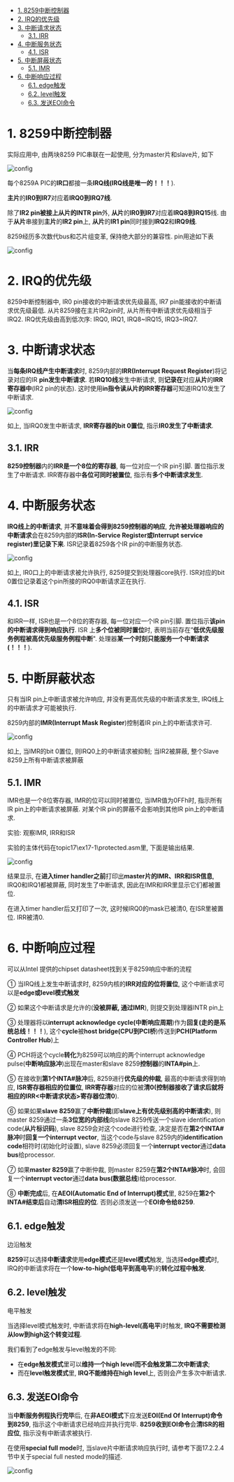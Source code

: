 
<!-- @import "[TOC]" {cmd="toc" depthFrom=1 depthTo=6 orderedList=false} -->

<!-- code_chunk_output -->

- [1. 8259中断控制器](#1-8259中断控制器)
- [2. IRQ的优先级](#2-irq的优先级)
- [3. 中断请求状态](#3-中断请求状态)
  - [3.1. IRR](#31-irr)
- [4. 中断服务状态](#4-中断服务状态)
  - [4.1. ISR](#41-isr)
- [5. 中断屏蔽状态](#5-中断屏蔽状态)
  - [5.1. IMR](#51-imr)
- [6. 中断响应过程](#6-中断响应过程)
  - [6.1. edge触发](#61-edge触发)
  - [6.2. level触发](#62-level触发)
  - [6.3. 发送EOI命令](#63-发送eoi命令)

<!-- /code_chunk_output -->

# 1. 8259中断控制器

实际应用中, 由两块8259 PIC串联在一起使用, 分为master片和slave片, 如下

![config](./images/1.png)

每个8259A PIC的**IR口**都接一条**IRQ线(IRQ线是唯一的！！！**). 

**主片**的**IR0到IR7**对应着**IRQ0到IRQ7线**.

除了**IR2 pin被接上从片的INTR pin**外, **从片**的**IR0到IR7**对应着**IRQ8到IRQ15**线. 由于**从片**串接到**主片**的**IR2 pin**上, **从片**的**IR1 pin**同时接到**IRQ2**和**IRQ9线**.

8259经历多次数代bus和芯片组变革, 保持绝大部分的兼容性. pin用途如下表

![config](./images/2.png)

# 2. IRQ的优先级

8259中断控制器中, IR0 pin接收的中断请求优先级最高, IR7 pin能接收的中断请求优先级最低. 从片8259接在主片IR2pin时, 从片所有中断请求优先级相当于IRQ2. IRQ优先级由高到低次序: IRQ0, IRQ1, IRQ8\~IRQ15, IRQ3\~IRQ7.

# 3. 中断请求状态

当**每条IRQ线产生中断请求**时, 8259内部的**IRR(Interrupt Request Register**)将记录对应的IR **pin发生中断请求**. 若**IRQ10线**发生中断请求, 则**记录在**对应**从片**的**IRR寄存器中**(IR2 pin的状态). 这时使用**in指令读从片的IRR寄存器**可知道IRQ10发生了中断请求.

![config](./images/3.png)

如上, 当IRQ0发生中断请求, **IRR寄存器的bit 0置位**, 指示**IR0发生了中断请求**.

## 3.1. IRR

**8259控制器**内的**IRR是一个8位的寄存器**, 每一位对应一个IR pin引脚. 置位指示发生了中断请求. IRR寄存器中**各位可同时被置位**, 指示有**多个中断请求发生**.

# 4. 中断服务状态

**IRQ线上的中断请求**, 并**不意味着会得到8259控制器的响应**, **允许被处理器响应的中断请求**会在8259内部的**ISR(In\-Service Register或Interrupt service register)里记录下来**. ISR记录着8259各个IR pin的中断服务状态.

![config](./images/4.png)

如上, IR0口上的中断请求被允许执行, 8259提交到处理器core执行. ISR对应的bit 0置位记录着这个pin所接的IRQ0中断请求正在执行.

## 4.1. ISR

和IRR一样, ISR也是一个8位的寄存器, 每一位对应一个IR pin引脚. 置位指示**该pin的中断请求得到响应执行**. ISR 上**多个位被同时置位**时, 表明当前存在”**低优先级服务例程被高优先级服务例程中断**". 处理器**某一个时刻只能服务一个中断请求(！！！**).

# 5. 中断屏蔽状态

只有当IR pin上中断请求被允许响应, 并没有更高优先级的中断请求发生, IRQ线上的中断请求才可能被执行.

8259内部的**IMR(Interrupt Mask Register**)控制着IR pin上的中断请求许可.

![config](./images/5.png)

如上, 当IMR的bit 0置位, 则IRQ0上的中断请求被抑制; 当IR2被屏蔽, 整个Slave 8259上所有中断请求被屏蔽

## 5.1. IMR

IMR也是一个8位寄存器, IMR的位可以同时被置位, 当IMR值为0FFh时, 指示所有IR pin上的中断请求被屏蔽. 对某个IR pin的屏蔽不会影响到其他IR pin上的中断请求.

实验: 观察IMR, IRR和ISR 

实验的主体代码在topic17\ex17-1\protected.asm里, 下面是输出结果. 

![config](./images/6.png)

结果显示, 在**进入timer handler之前**打印出**master片的IMR、IRR和ISR信息**, IRQ0和IRQ1都被屏蔽, 同时发生了中断请求, 因此在IMR和IRR里显示它们都被置位. 

在进入timer handler后又打印了一次, 这时候IRQ0的mask已被清0, 在ISR里被置位. IRR被清0. 

# 6. 中断响应过程

可以从Intel 提供的chipset datasheet找到关于8259响应中断的流程

① 当IRQ线上发生中断请求时, 8259内核的**IRR对应的位将置位**, 这个中断请求可以是**edge或level模式触发**

② 如果这个中断请求是允许的(**没被屏蔽, 通过IMR**), 则提交到处理器INTR pin上

③ 处理器将以**interrupt acknowledge cycle(中断响应周期**)作为**回复(走的是系统总线！！！**), 这个**cycle**被**host bridge(CPU到PCI桥**)传送到**PCH(Platform Controller Hub**)上

④ PCH将这个cycle**转化**为8259可以响应的两个interrupt acknowledge pulse(**中断响应脉冲**)出现在master和slave 8259**控制器**的**INTA\#pin**上.

⑤ 在接收到**第1个INTA\#脉冲**后, 8259进行**优先级的仲裁**, 最高的中断请求得到响应, **ISR寄存器相应的位置位**, **IRR寄存器**对应的位被**清0(控制器接收了请求后就将相应的IRR\<中断请求状态>寄存器位清0**).

⑥ 如果如果**slave 8259**赢了**中断仲裁**(即**slave上有优先级别高的中断请求**), 则master 8259通过一条**3位宽的内部线**向slave 8259传送一个slave identification code(**从片标识码**), slave 8259会对这个code进行检查, 决定是否在**第2个INTA#脉冲**时**回复一个interrupt vector**, 当这个code与slave 8259内的**identification code**相符时(初始化时设置), slave 8259必须回复一个**interrupt vector**通过**data bus**给processor. 

⑦ 如果**master 8259**赢了中断仲裁, 则master 8259在**第2个INTA\#脉冲**时, 会回复一个**interrupt vector**通过**data bus(数据总线**)给processor. 

⑧ **中断完成**后, 在**AEOI(Automatic End of Interrupt)模式**里, 8259在**第2个INTA\#结束后**自动**清ISR相应的位**. 否则必须发送一个**EOI命令给8259**. 

## 6.1. edge触发

边沿触发

**8259**可以选择**中断请求**使用**edge模式**还是**level模式**触发, 当选择**edge模式**时, IRQ的中断请求将在一个**low\-to\-high(低电平到高电平**)的**转化过程中触发**. 

## 6.2. level触发

电平触发

当选择level模式触发时, 中断请求将在**high\-level(高电平**)时触发, **IRQ不需要检测从low到high这个转变过程**. 

我们看到了edge触发与level触发的不同: 

- 在**edge触发模式**里可以**维持一个high level而不会触发第二次中断请求**; 
- 而在**level触发模式**里, **IRQ不能维持在high level**上, 否则会产生多次中断请求. 

## 6.3. 发送EOI命令

当**中断服务例程执行完毕**后, 在**非AEOI模式**下应发送**EOI(End Of Interrupt)命令到8259**, 指示这个中断请求已经响应并执行完毕. **8259收到EOI命令**会**清ISR的相应位**, 指示没有中断请求被执行. 

在使用**special full mode**时, 当slave片中断请求响应执行时, 请参考下面17.2.2.4节中关于special full nested mode的描述. 

![config](./images/7.png)